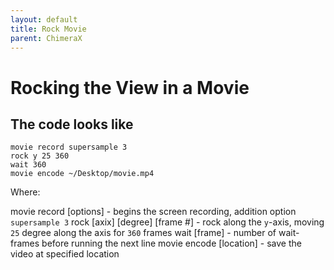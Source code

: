```yaml
---
layout: default
title: Rock Movie
parent: ChimeraX
---
```


# Rocking the View in a Movie

## The code looks like 

```
movie record supersample 3
rock y 25 360
wait 360
movie encode ~/Desktop/movie.mp4
```

Where:

movie record [options] - begins the screen recording, addition option `supersample 3`
rock [axix] [degree] [frame #] - rock along the `y`-axis, moving `25` degree along the axis for `360` frames
wait [frame] - number of wait-frames before running the next line
movie encode [location] - save the video at specified location


